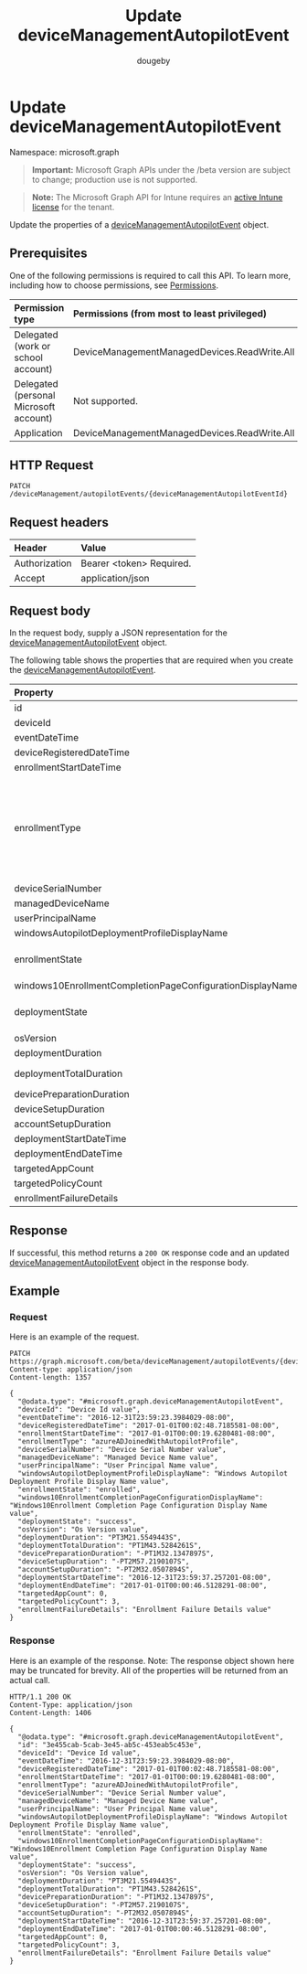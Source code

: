 ﻿---
title: "Update deviceManagementAutopilotEvent"
description: "Update the properties of a deviceManagementAutopilotEvent object."
author: "dougeby"
localization_priority: Normal
ms.prod: "intune"
doc_type: apiPageType
---

# Update deviceManagementAutopilotEvent

Namespace: microsoft.graph

> **Important:** Microsoft Graph APIs under the /beta version are subject to change; production use is not supported.

> **Note:** The Microsoft Graph API for Intune requires an [active Intune license](https://go.microsoft.com/fwlink/?linkid=839381) for the tenant.

Update the properties of a [deviceManagementAutopilotEvent](../resources/intune-troubleshooting-devicemanagementautopilotevent.md) object.

## Prerequisites

One of the following permissions is required to call this API. To learn more, including how to choose permissions, see [Permissions](/graph/permissions-reference).

| Permission type                        | Permissions (from most to least privileged)  |
| :------------------------------------- | :------------------------------------------- |
| Delegated (work or school account)     | DeviceManagementManagedDevices.ReadWrite.All |
| Delegated (personal Microsoft account) | Not supported.                               |
| Application                            | DeviceManagementManagedDevices.ReadWrite.All |

## HTTP Request

<!-- {
  "blockType": "ignored"
}
-->

```http
PATCH /deviceManagement/autopilotEvents/{deviceManagementAutopilotEventId}
```

## Request headers

| Header        | Value                          |
| :------------ | :----------------------------- |
| Authorization | Bearer &lt;token&gt; Required. |
| Accept        | application/json               |

## Request body

In the request body, supply a JSON representation for the [deviceManagementAutopilotEvent](../resources/intune-troubleshooting-devicemanagementautopilotevent.md) object.

The following table shows the properties that are required when you create the [deviceManagementAutopilotEvent](../resources/intune-troubleshooting-devicemanagementautopilotevent.md).

| Property                                                  | Type                                                                                                      | Description                                                                                                                                                                                                                                                                                                                                                                               |
| :-------------------------------------------------------- | :-------------------------------------------------------------------------------------------------------- | :---------------------------------------------------------------------------------------------------------------------------------------------------------------------------------------------------------------------------------------------------------------------------------------------------------------------------------------------------------------------------------------- |
| id                                                        | String                                                                                                    | UUID for the object                                                                                                                                                                                                                                                                                                                                                                       |
| deviceId                                                  | String                                                                                                    | Device id associated with the object                                                                                                                                                                                                                                                                                                                                                      |
| eventDateTime                                             | DateTimeOffset                                                                                            | Time when the event occurred .                                                                                                                                                                                                                                                                                                                                                            |
| deviceRegisteredDateTime                                  | DateTimeOffset                                                                                            | Device registration date.                                                                                                                                                                                                                                                                                                                                                                 |
| enrollmentStartDateTime                                   | DateTimeOffset                                                                                            | Device enrollment start date.                                                                                                                                                                                                                                                                                                                                                             |
| enrollmentType                                            | [windowsAutopilotEnrollmentType](../resources/intune-troubleshooting-windowsautopilotenrollmenttype.md)   | Enrollment type. Possible values are: `unknown`, `azureADJoinedWithAutopilotProfile`, `offlineDomainJoined`, `azureADJoinedUsingDeviceAuthWithAutopilotProfile`, `azureADJoinedUsingDeviceAuthWithoutAutopilotProfile`, `azureADJoinedWithOfflineAutopilotProfile`, `azureADJoinedWithWhiteGlove`, `offlineDomainJoinedWithWhiteGlove`, `offlineDomainJoinedWithOfflineAutopilotProfile`. |
| deviceSerialNumber                                        | String                                                                                                    | Device serial number.                                                                                                                                                                                                                                                                                                                                                                     |
| managedDeviceName                                         | String                                                                                                    | Managed device name.                                                                                                                                                                                                                                                                                                                                                                      |
| userPrincipalName                                         | String                                                                                                    | User principal name used to enroll the device.                                                                                                                                                                                                                                                                                                                                            |
| windowsAutopilotDeploymentProfileDisplayName              | String                                                                                                    | Autopilot profile name.                                                                                                                                                                                                                                                                                                                                                                   |
| enrollmentState                                           | [enrollmentState](../resources/intune-shared-enrollmentstate.md)                                          | Enrollment state like Enrolled, Failed. Possible values are: `unknown`, `enrolled`, `pendingReset`, `failed`, `notContacted`, `blocked`.                                                                                                                                                                                                                                                  |
| windows10EnrollmentCompletionPageConfigurationDisplayName | String                                                                                                    | Enrollment Status Page profile name                                                                                                                                                                                                                                                                                                                                                       |
| deploymentState                                           | [windowsAutopilotDeploymentState](../resources/intune-troubleshooting-windowsautopilotdeploymentstate.md) | Deployment state like Success, Failure, InProgress, SuccessWithTimeout. Possible values are: `unknown`, `success`, `inProgress`, `failure`, `successWithTimeout`.                                                                                                                                                                                                                         |
| osVersion                                                 | String                                                                                                    | Device operating system version.                                                                                                                                                                                                                                                                                                                                                          |
| deploymentDuration                                        | Duration                                                                                                  | Autopilot deployment duration including enrollment.                                                                                                                                                                                                                                                                                                                                       |
| deploymentTotalDuration                                   | Duration                                                                                                  | Total deployment duration from enrollment to Desktop screen.                                                                                                                                                                                                                                                                                                                              |
| devicePreparationDuration                                 | Duration                                                                                                  | Time spent in device enrollment.                                                                                                                                                                                                                                                                                                                                                          |
| deviceSetupDuration                                       | Duration                                                                                                  | Time spent in device ESP.                                                                                                                                                                                                                                                                                                                                                                 |
| accountSetupDuration                                      | Duration                                                                                                  | Time spent in user ESP.                                                                                                                                                                                                                                                                                                                                                                   |
| deploymentStartDateTime                                   | DateTimeOffset                                                                                            | Deployment start time.                                                                                                                                                                                                                                                                                                                                                                    |
| deploymentEndDateTime                                     | DateTimeOffset                                                                                            | Deployment end time.                                                                                                                                                                                                                                                                                                                                                                      |
| targetedAppCount                                          | Int32                                                                                                     | Count of applications targeted.                                                                                                                                                                                                                                                                                                                                                           |
| targetedPolicyCount                                       | Int32                                                                                                     | Count of policies targeted.                                                                                                                                                                                                                                                                                                                                                               |
| enrollmentFailureDetails                                  | String                                                                                                    | Enrollment failure details.                                                                                                                                                                                                                                                                                                                                                               |

## Response

If successful, this method returns a `200 OK` response code and an updated [deviceManagementAutopilotEvent](../resources/intune-troubleshooting-devicemanagementautopilotevent.md) object in the response body.

## Example

### Request

Here is an example of the request.

```http
PATCH https://graph.microsoft.com/beta/deviceManagement/autopilotEvents/{deviceManagementAutopilotEventId}
Content-type: application/json
Content-length: 1357

{
  "@odata.type": "#microsoft.graph.deviceManagementAutopilotEvent",
  "deviceId": "Device Id value",
  "eventDateTime": "2016-12-31T23:59:23.3984029-08:00",
  "deviceRegisteredDateTime": "2017-01-01T00:02:48.7185581-08:00",
  "enrollmentStartDateTime": "2017-01-01T00:00:19.6280481-08:00",
  "enrollmentType": "azureADJoinedWithAutopilotProfile",
  "deviceSerialNumber": "Device Serial Number value",
  "managedDeviceName": "Managed Device Name value",
  "userPrincipalName": "User Principal Name value",
  "windowsAutopilotDeploymentProfileDisplayName": "Windows Autopilot Deployment Profile Display Name value",
  "enrollmentState": "enrolled",
  "windows10EnrollmentCompletionPageConfigurationDisplayName": "Windows10Enrollment Completion Page Configuration Display Name value",
  "deploymentState": "success",
  "osVersion": "Os Version value",
  "deploymentDuration": "PT3M21.5549443S",
  "deploymentTotalDuration": "PT1M43.5284261S",
  "devicePreparationDuration": "-PT1M32.1347897S",
  "deviceSetupDuration": "-PT2M57.2190107S",
  "accountSetupDuration": "-PT2M32.0507894S",
  "deploymentStartDateTime": "2016-12-31T23:59:37.257201-08:00",
  "deploymentEndDateTime": "2017-01-01T00:00:46.5128291-08:00",
  "targetedAppCount": 0,
  "targetedPolicyCount": 3,
  "enrollmentFailureDetails": "Enrollment Failure Details value"
}
```

### Response

Here is an example of the response. Note: The response object shown here may be truncated for brevity. All of the properties will be returned from an actual call.

```http
HTTP/1.1 200 OK
Content-Type: application/json
Content-Length: 1406

{
  "@odata.type": "#microsoft.graph.deviceManagementAutopilotEvent",
  "id": "3e455cab-5cab-3e45-ab5c-453eab5c453e",
  "deviceId": "Device Id value",
  "eventDateTime": "2016-12-31T23:59:23.3984029-08:00",
  "deviceRegisteredDateTime": "2017-01-01T00:02:48.7185581-08:00",
  "enrollmentStartDateTime": "2017-01-01T00:00:19.6280481-08:00",
  "enrollmentType": "azureADJoinedWithAutopilotProfile",
  "deviceSerialNumber": "Device Serial Number value",
  "managedDeviceName": "Managed Device Name value",
  "userPrincipalName": "User Principal Name value",
  "windowsAutopilotDeploymentProfileDisplayName": "Windows Autopilot Deployment Profile Display Name value",
  "enrollmentState": "enrolled",
  "windows10EnrollmentCompletionPageConfigurationDisplayName": "Windows10Enrollment Completion Page Configuration Display Name value",
  "deploymentState": "success",
  "osVersion": "Os Version value",
  "deploymentDuration": "PT3M21.5549443S",
  "deploymentTotalDuration": "PT1M43.5284261S",
  "devicePreparationDuration": "-PT1M32.1347897S",
  "deviceSetupDuration": "-PT2M57.2190107S",
  "accountSetupDuration": "-PT2M32.0507894S",
  "deploymentStartDateTime": "2016-12-31T23:59:37.257201-08:00",
  "deploymentEndDateTime": "2017-01-01T00:00:46.5128291-08:00",
  "targetedAppCount": 0,
  "targetedPolicyCount": 3,
  "enrollmentFailureDetails": "Enrollment Failure Details value"
}
```
